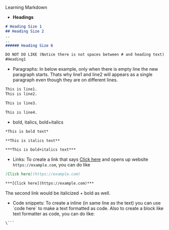 Learning Markdown

- **Headings**

```md
# Heading Size 1
## Heading Size 2
..
..
###### Heading Size 6

DO NOT DO LIKE (Notice there is not spaces between # and heading text)
#Heading1
```

- Paragraphs: In below example, only when there is empty line the new paragraph starts. Thats why line1 and line2 will appears as a single paragraph even though they are on different lines.


```md
This is line1.
This is line2.

This is line3.

This is line4.
```

- bold, italics, bold+italics

```md
*This is bold text*

**This is italics text**

***This is bold+italics text***
```

- Links: To create a link that says [Click here](https://example.com) and opens up website `https://example.com`, you can do like

```md
[Click here](https://example.com)

***[Click here](https://example.com)***
```

The second link would be italicized + bold as well.

- Code snippets: To create a inline (in same line as the text) you can use \`code here\` to make a text formatted as code. Also to create a block like text formatter as code, you can do like:

```
\```

```
```
